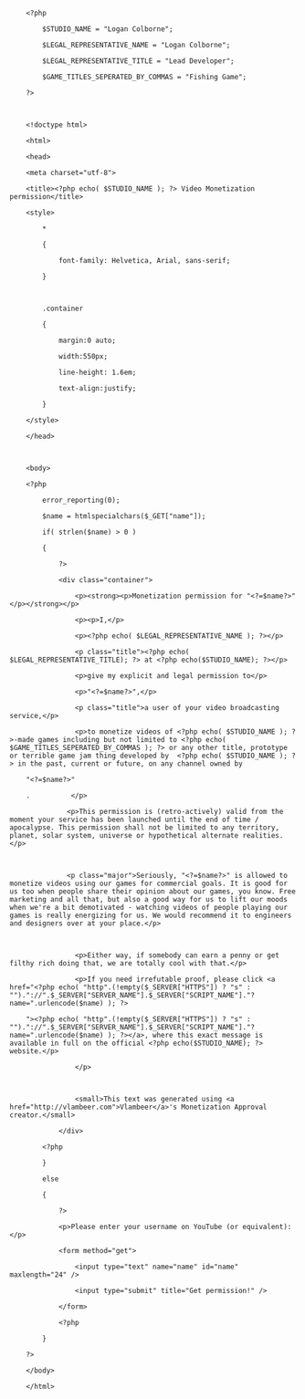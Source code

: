 

		<?php

			$STUDIO_NAME = "Logan Colborne";

			$LEGAL_REPRESENTATIVE_NAME = "Logan Colborne";

			$LEGAL_REPRESENTATIVE_TITLE = "Lead Developer";

			$GAME_TITLES_SEPERATED_BY_COMMAS = "Fishing Game";	

		?>



		<!doctype html>

		<html>

		<head>

		<meta charset="utf-8">

		<title><?php echo( $STUDIO_NAME ); ?> Video Monetization permission</title>

		<style>

			*

			{

				font-family: Helvetica, Arial, sans-serif;

			}

			

			.container

			{

				margin:0 auto;

				width:550px;

				line-height: 1.6em;

				text-align:justify;

			}

		</style>

		</head>

		

		<body>

		<?php

			error_reporting(0);

			$name = htmlspecialchars($_GET["name"]);

			if( strlen($name) > 0 )

			{

				?>

		        <div class="container">

		            <p><strong><p>Monetization permission for "<?=$name?>"</p></strong></p>

		            <p><p>I,</p> 

		            <p><?php echo( $LEGAL_REPRESENTATIVE_NAME ); ?></p>

		            <p class="title"><?php echo( $LEGAL_REPRESENTATIVE_TITLE); ?> at <?php echo($STUDIO_NAME); ?></p>

		            <p>give my explicit and legal permission to</p>

		            <p>"<?=$name?>",</p>

		            <p class="title">a user of your video broadcasting service,</p>

		            <p>to monetize videos of <?php echo( $STUDIO_NAME ); ?>-made games including but not limited to <?php echo( $GAME_TITLES_SEPERATED_BY_COMMAS ); ?> or any other title, prototype or terrible game jam thing developed by  <?php echo( $STUDIO_NAME ); ?> in the past, current or future, on any channel owned by

		"<?=$name?>"

		.          </p>

		          <p>This permission is (retro-actively) valid from the moment your service has been launched until the end of time / apocalypse. This permission shall not be limited to any territory, planet, solar system, universe or hypothetical alternate realities. </p>

		          

		          <p class="major">Seriously, "<?=$name?>" is allowed to monetize videos using our games for commercial goals. It is good for us too when people share their opinion about our games, you know. Free marketing and all that, but also a good way for us to lift our moods when we're a bit demotivated - watching videos of people playing our games is really energizing for us. We would recommend it to engineers and designers over at your place.</p>

		            

		            <p>Either way, if somebody can earn a penny or get filthy rich doing that, we are totally cool with that.</p>

		            <p>If you need irrefutable proof, please click <a href="<?php echo( "http".(!empty($_SERVER["HTTPS"]) ? "s" : "")."://".$_SERVER["SERVER_NAME"].$_SERVER["SCRIPT_NAME"]."?name=".urlencode($name) ); ?> 

		"><?php echo( "http".(!empty($_SERVER["HTTPS"]) ? "s" : "")."://".$_SERVER["SERVER_NAME"].$_SERVER["SCRIPT_NAME"]."?name=".urlencode($name) ); ?></a>, where this exact message is available in full on the official <?php echo($STUDIO_NAME); ?> website.</p>

		            </p>

		            

		            <small>This text was generated using <a href="http://vlambeer.com">Vlambeer</a>'s Monetization Approval creator.</small>

				</div>

			<?php

			}

			else

			{

				?>

				<p>Please enter your username on YouTube (or equivalent):</p>

		        <form method="get">

		            <input type="text" name="name" id="name" maxlength="24" />

		            <input type="submit" title="Get permission!" />

		        </form>

		        <?php

			}

		?>

		</body>

		</html>		
